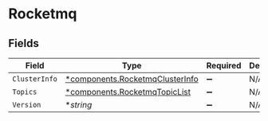 # Rocketmq


## Fields

| Field                                                                             | Type                                                                              | Required                                                                          | Description                                                                       |
| --------------------------------------------------------------------------------- | --------------------------------------------------------------------------------- | --------------------------------------------------------------------------------- | --------------------------------------------------------------------------------- |
| `ClusterInfo`                                                                     | [*components.RocketmqClusterInfo](../../models/components/rocketmqclusterinfo.md) | :heavy_minus_sign:                                                                | N/A                                                                               |
| `Topics`                                                                          | [*components.RocketmqTopicList](../../models/components/rocketmqtopiclist.md)     | :heavy_minus_sign:                                                                | N/A                                                                               |
| `Version`                                                                         | **string*                                                                         | :heavy_minus_sign:                                                                | N/A                                                                               |